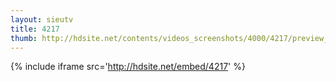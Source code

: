 ```yaml
---
layout: sieutv
title: 4217
thumb: http://hdsite.net/contents/videos_screenshots/4000/4217/preview_360p.mp4.jpg
---
```

{% include iframe src='http://hdsite.net/embed/4217' %}
 
